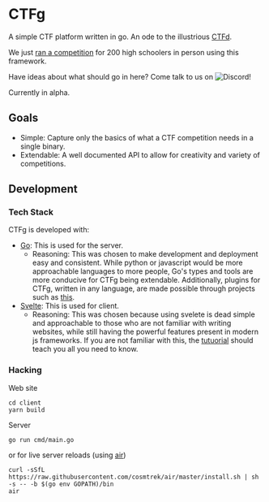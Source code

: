 # CTFg
A simple CTF platform written in go. An ode to the illustrious [CTFd](https://github.com/CTFd/CTFd).

We just [ran a competition](https://www.youtube.com/watch?v=2AOxuHuHS1U) for 200 high schoolers in person using this framework.

Have ideas about what should go in here? Come talk to us on ![Discord](https://img.shields.io/badge/Discord-%235865F2.svg?style=for-the-badge&logo=discord&logoColor=white&link=https://discord.gg/J6VJQhhQ)!

Currently in alpha. 

## Goals
- Simple: Capture only the basics of what a CTF competition needs in a single binary.
- Extendable: A well documented API to allow for creativity and variety of competitions.

## Development

### Tech Stack
CTFg is developed with:
- [Go](https://go.dev/): This is used for the server.
	- Reasoning: This was chosen to make development and deployment easy and consistent. While python or javascript would be more approachable languages to more people, Go's types and tools are more conducive for CTFg being extendable. Additionally, plugins for CTFg, written in any language, are made possible through projects such as [this](https://github.com/hashicorp/go-plugin).
- [Svelte](https://svelte.dev/): This is used for client.
	- Reasoning: This was chosen because using svelete is dead simple and approachable to those who are not familiar with writing websites, while still having the powerful features present in modern js frameworks. If you are not familiar with this, the [tutuorial](https://svelte.dev/tutorial/basics) should teach you all you need to know.

### Hacking
Web site
```
cd client
yarn build
```

Server
```
go run cmd/main.go
```
or for live server reloads (using [air](https://github.com/cosmtrek/air))
```
curl -sSfL https://raw.githubusercontent.com/cosmtrek/air/master/install.sh | sh -s -- -b $(go env GOPATH)/bin
air
```
